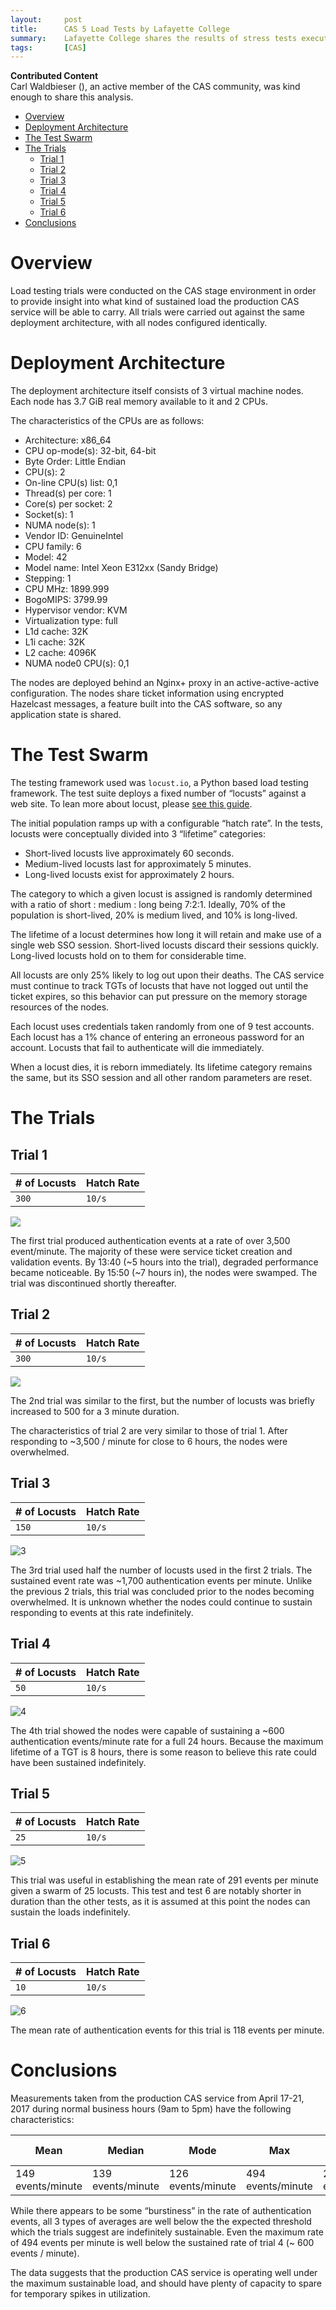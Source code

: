```yaml
---
layout:     post
title:      CAS 5 Load Tests by Lafayette College 
summary:    Lafayette College shares the results of stress tests executed against a recent CAS 5.0.x deployment.
tags:       [CAS]
---
```


<div class="alert alert-info">
  <strong>Contributed Content</strong><br/>Carl Waldbieser (<code><waldbiec [at] lafayette.edu></code>), an active member of the CAS community, was kind enough to share this analysis.
</div>

<!-- TOC -->

- [Overview](#overview)
- [Deployment Architecture](#deployment-architecture)
- [The Test Swarm](#the-test-swarm)
- [The Trials](#the-trials)
    - [Trial 1](#trial-1)
    - [Trial 2](#trial-2)
    - [Trial 3](#trial-3)
    - [Trial 4](#trial-4)
    - [Trial 5](#trial-5)
    - [Trial 6](#trial-6)
- [Conclusions](#conclusions)

<!-- /TOC -->

# Overview

Load testing trials were conducted on the CAS stage environment in order to provide insight into what kind of sustained load the production CAS service will be able to carry. All trials were carried out against the same deployment architecture, with all nodes configured identically.

# Deployment Architecture

The deployment architecture itself consists of 3 virtual machine nodes. Each node has 3.7 GiB real memory available to it and 2 CPUs.

The characteristics of the CPUs are as follows:

- Architecture: x86_64
- CPU op-mode(s): 32-bit, 64-bit
- Byte Order: Little Endian
- CPU(s): 2
- On-line CPU(s) list: 0,1
- Thread(s) per core: 1
- Core(s) per socket: 2
- Socket(s): 1
- NUMA node(s): 1
- Vendor ID: GenuineIntel
- CPU family: 6
- Model: 42
- Model name: Intel Xeon E312xx (Sandy Bridge)
- Stepping: 1
- CPU MHz: 1899.999
- BogoMIPS: 3799.99
- Hypervisor vendor: KVM
- Virtualization type: full
- L1d cache: 32K
- L1i cache: 32K
- L2 cache: 4096K
- NUMA node0 CPU(s): 0,1

The nodes are deployed behind an Nginx+ proxy in an active-active-active configuration. The nodes share ticket information using encrypted Hazelcast messages, a feature built into the CAS software, so any application state is shared.

# The Test Swarm

The testing framework used was `locust.io`, a Python based load testing framework. The test suite deploys a fixed number of “locusts” against a web site. To lean more about locust, please [see this guide](https://apereo.github.io/cas/5.1.x/planning/High-Availability-Performance-Testing.html).

The initial population ramps up with a configurable “hatch rate”. In the tests, locusts were conceptually divided into 3 “lifetime” categories:

- Short-lived locusts live approximately 60 seconds.
- Medium-lived locusts last for approximately 5 minutes.
- Long-lived locusts exist for approximately 2 hours.

The category to which a given locust is assigned is randomly determined with a ratio of short : medium : long being 7:2:1.  Ideally, 70% of the population is short-lived, 20% is medium lived, and 10% is long-lived.

The lifetime of a locust determines how long it will retain and make use of a single web SSO session.  Short-lived locusts discard their sessions quickly.  Long-lived locusts hold on to them for considerable time.  

All locusts are only 25% likely to log out upon their deaths.  The CAS service must continue to track TGTs of locusts that have not logged out until the ticket expires, so this behavior can put pressure on the memory storage resources of the nodes.

Each locust uses credentials taken randomly from one of 9 test accounts.  Each locust has a 1% chance of entering an erroneous password for an account.  Locusts that fail to authenticate will die immediately.

When a locust dies, it is reborn immediately.  Its lifetime category remains the same, but its SSO session and all other random parameters are reset.

# The Trials

## Trial 1

| # of Locusts  | Hatch Rate    |
| ------------- | ------------- |
| `300`         | `10/s`        |

![](https://user-images.githubusercontent.com/1205228/26984798-cc315252-4d0e-11e7-9802-058f29576dd9.png)

The first trial produced authentication events at a rate of over 3,500 event/minute.  The majority of these were service ticket creation and validation events.  By 13:40 (~5 hours into the trial), degraded performance became noticeable.  By 15:50 (~7 hours in), the nodes were swamped.  The trial was discontinued shortly thereafter.

## Trial 2

| # of Locusts  | Hatch Rate    |
| ------------- | ------------- |
| `300`         | `10/s`        |

![](https://user-images.githubusercontent.com/1205228/26984871-1d38b550-4d0f-11e7-8242-6e7d646f8ca4.png)

The 2nd trial was similar to the first, but the number of locusts was briefly increased to 500 for a 3 minute duration.

The characteristics of trial 2 are very similar to those of trial 1. After responding to ~3,500 / minute for close to 6 hours, the nodes were overwhelmed.

## Trial 3

| # of Locusts  | Hatch Rate    |
| ------------- | ------------- |
| `150`         | `10/s`        |

![3](https://user-images.githubusercontent.com/1205228/26984914-48d894f0-4d0f-11e7-9e68-c43eafb8804b.png)

The 3rd trial used half the number of locusts used in the first 2 trials.  The sustained event rate was ~1,700 authentication events per minute.  Unlike the previous 2 trials, this trial was concluded prior to the nodes becoming overwhelmed.  It is unknown whether the nodes could continue to sustain responding to events at this rate indefinitely.

## Trial 4

| # of Locusts  | Hatch Rate    |
| ------------- | ------------- |
| `50`          | `10/s`        |

![4](https://user-images.githubusercontent.com/1205228/26984957-68665370-4d0f-11e7-82ac-ca61673e09ec.png)

The 4th trial showed the nodes were capable of sustaining a ~600 authentication events/minute rate for a full 24 hours.  Because the maximum lifetime of a TGT is 8 hours, there is some reason to believe this rate could have been sustained indefinitely.

## Trial 5

| # of Locusts  | Hatch Rate    |
| ------------- | ------------- |
| `25`          | `10/s`        |

![5](https://user-images.githubusercontent.com/1205228/26984978-8439edbe-4d0f-11e7-992d-8a80eca2a276.png)

This trial was useful in establishing the mean rate of 291 events per minute given a swarm of 25 locusts.  This test and test 6 are notably shorter in duration than the other tests, as it is assumed at this point the nodes can sustain the loads indefinitely.

## Trial 6

| # of Locusts  | Hatch Rate    |
| ------------- | ------------- |
| `10`          | `10/s`        |

![6](https://user-images.githubusercontent.com/1205228/26985007-a23ce76c-4d0f-11e7-9ccf-670146fc8ba6.png)

The mean rate of authentication events for this trial is 118 events per minute.

# Conclusions

Measurements taken from the production CAS service from April 17-21, 2017 during normal business hours (9am to 5pm) have the following characteristics:

| Mean          | Median        | Mode          | Max           | Min           | Std Dev           |
| ------------- | ------------- | ------------- | ------------- | ------------- | ----------------- |
| 149 events/minute   | 139 events/minute | 126 events/minute | 494 events/minute | 2 events/minute | 68 |

While there appears to be some “burstiness” in the rate of authentication events, all 3 types of averages are well below the the expected threshold which the trials suggest are indefinitely sustainable.  Even the maximum rate of 494 events per minute is well below the sustained rate of trial 4 (~ 600 events / minute).

The data suggests that the production CAS service is operating well under the maximum sustainable load, and should have plenty of capacity to spare for temporary spikes in utilization.